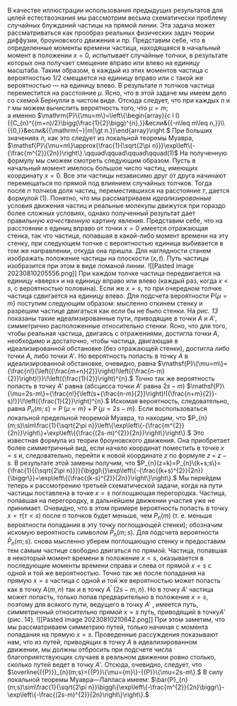 В качестве иллюстрации использования предыдущих результатов для целей естествознания мы рассмотрим весьма схематически проблему случайных блужданий частицы на прямой линии. Эта задача может рассматриваться как прообраз реальных физических задач теории диффузии, броуновского движения и пр.
Представим себе, что в определенные моменты времени частица, находящаяся в начальный момент в положении $х= 0$, испытывает случайные толчки, в результате которых она получает смещение вправо или влево на единицу масштаба. Таким образом, в каждый из этих моментов частица с вероятностью $1/2$ смещается на единицу вправо или с такой же вероятностью — на единицу влево. В результате $n$ толчков частица переместится на расстояние $\mu$. Ясно, что в этой задаче мы имеем дело со схемой Бернулли в чистом виде. Отсюда следует, что при каждых $n$ и $т$ мы можем вычислить вероятность того, что $\mu=m$;  
а именно $\mathrm{P}\{\mu=m\}=\left\{\begin{array}{c l l}{{C_{n}^{(m+n)/2}\bigg(\frac{1}{2}\bigg)^{n},}}&если&{{-n\leq m\leq n,}}\\ {{0,}}&если&{{\mathrm{~}|m|\gt n.}}\end{array}\right.$
При больших значениях $п$, как это следует из локальной теоремы Муавра, $\mathsf{P}\{\mu=m\}\approx{\frac{1}{\sqrt{2\pi n}}}\exp\left\{-{\frac{m^{2}}{2n}}\right\}.\qquad\qquad\qquad\qquad(1)$
На полученную формулу мы сможем смотреть следующим образом. Пусть в начальный момент имелось большое число частиц, имеющих координату $х= 0$. Все эти частицы независимо друг от друга начинают перемещаться по прямой под влиянием случайных толчков. Тогда после $n$ толчков доля частиц, переместившихся на расстояние $т$, дается формулой $(1)$.
Понятно, что мы рассматриваем *идеализированные* условия движения частиц и реальные молекулы движутся при гораздо более сложных условиях, однако полученный результат дает правильную *качественную* картину явления.
Представим себе, что на расстоянии $s$ единиц вправо от точки $x = 0$ имеется отражающая стенка, так что частица, попавшая в какой-либо  момент времени на эту стенку, при следующем толчке с вероятностью единица выбивается в том же направлении, откуда она пришла.
Для наглядности станем изображать положение частицы на плоскости $(x, t)$. Путь частицы изобразится при этом в виде ломаной линии.
![[Pasted image 20230810205556.png]]
При каждом толчке частица передвигается на единицу «вверх» и на единицу вправо или влево (каждый раз, когда $x < s$, с вероятностью половина). Если же $x = s$, то при очередном толчке частица сдвигается на единицу влево.
Для подсчета вероятности $\mathsf{P}\{\mu=m\}$ поступим следующим  образом: мысленно откинем стенку и разрешим частице двигаться как если бы не было стенки. На *рис. 13* показаны такие идеализированные пути, приводящие в точки $А$ и $A'$, симметрично расположенные относительно стенки. Ясно, что для того, чтобы реальная частица, двигаясь с отражениями, достигла точки $A$, необходимо и достаточно, чтобы частица, двигающая в идеализированной обстановке (без отражающей стенки), достигла либо точки $А$, либо точки $A'$. Но вероятность попасть в точку $А$ в идеализированной обстановке, очевидно, равна $\mathsf{P}\{\mu=m\}={\frac{n!}{\left({\frac{m+n}{2}}\right)!\left({\frac{n-m}{2}}\right)!}}\!\left({\frac{1}{2}}\right)^{n}.$
Точно так же вероятность попасть в точку $А'$ равна (абсцисса точки  $А'$ равна $2s-m$) $\mathsf{P}\{\mu=2s-m\}={\frac{n!}{\left(s+{\frac{n-m}{2}}\right)!({\frac{n+m}{2}}-s)!}}\!\left({\frac{1}{2}}\right)^{n}.$
Искомая вероятность, следовательно, равна $P_{n}(m;s)=\operatorname{P}\{\mu=m\}+\operatorname{P}\{\mu=2s-m\}.$ 
Если воспользоваться локальной предельной теоремой Муавра, то находим, что $P_{n}(m;s)\sim\frac{1}{\sqrt{2\pi n}}\left\{\exp\left\{-{\frac{m^{2}}{2n}}\right\}+\exp\left\{{\frac{(2s-m)^{2}}{2n}}\right\}\right\}.$
Это известная формула из теории броуновского движения. Она приобретает более симметричный вид, если начало координат поместить в точке $x = s$ и, следовательно, перейти к новой координате $z$ по формуле $z\;=\;z\;-\;s.$ В результате этой замены получим, что $P_{n}(z=k)=P_{n}\{k+s;s\}={\frac{1}{{\sqrt{2\pi n}}}}{\biggl\{}\exp\left\{-{\frac{(k+s)^{2}}{2n}}{\biggr\}}+\exp\left\{{\frac{(k-s)^{2}}{2n}}\right\}\right\}.$
Мы перейдем теперь к рассмотрению третьей схематической задачи, когда на пути частицы поставлена в точке $x=s$ поглощающая перегорoдка. Частица, попавшая на перегородку, в дальнейшем движении участия уже не принимает. Очевидно, что в этом примере вероятность попасть в точку $x = т (т < s)$ после $п$ толчков будет меньше, чем $P_{n}(m)$ (т. е. меньше вероятности попадания в эту точку поглощающей стенки); обозначим искомую вероятность символом $\bar{P}_{n}(m;s).$
Для подсчета вероятности $\bar{P}_{n}(m;s).$ снова мысленно уберем поглощающую стенку и предоставим тем самым частице свободно двигаться по прямой. Частица, попавшая в некоторый момент времени в положение $x=s$, оказывается в последующие моменты времени справа и слева от прямой $x=s$ с одной и той же вероятностью. Точно так же после попадания на прямую $x=s$ частица с одной и той же вероятностью  может попасть как в точку $A(m,n)$ так и в точку $A^{\prime}\ (2s-m,n).$ Но в точку $A'$ частица может попасть, только попав предварительно в положение $x=s$, поэтому для всякого пути, ведущего в точку $A'$ , имеется путь, симметричный относительно прямой $x=s$ путь, приводящий в точку$A'$  (рис. 14).
![[Pasted image 20230810210642.png]]
При этом заметим, что мы рассматриваем симметрию путей, только начиная с момента попадания на прямую $x=s$. Проведенные рассуждения показывают нам, что из путей, приводящих в точку $А$ в идеализированном движении, мы должны отбросить при подсчете числа благоприятствующих случаев в реальном движении ровно столько, сколько путей ведет в точку $А'$. Отсюда, очевидно, следует, что
$\overline{{{P}}}_{n}(m;s)={{P}}\{\mu={m}\}-{{P}}\{\mu=2s-m\}.$
В силу локальной теоремы Муавра—Лапласа имеем:
$\bar{P}_{n}(m;s)\sim\frac{1}{\sqrt{2\pi n}}\biggl\{\exp\left\{-\frac{m^{2}}{2n}\biggr\}-\exp\left\{-\frac{(2s-m)^{2}}{2n}\right\}\right\}.$
